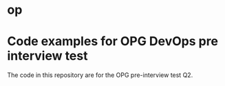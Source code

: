 # op

# Code examples for OPG DevOps pre interview test
The code  in this repository are for the OPG pre-interview test Q2.


